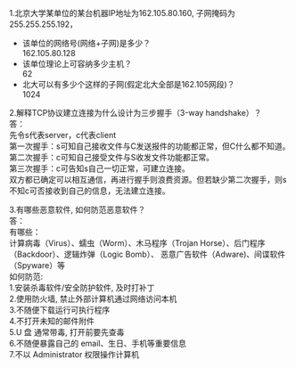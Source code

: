 1.北京大学某单位的某台机器IP地址为162.105.80.160, 子网掩码为255.255.255.192，
- 该单位的网络号(网络+子网)是多少？    
162.105.80.128    
- 该单位理论上可容纳多少主机？        
62    
- 北大可以有多少个这样的子网(假定北大全部是162.105网段)？    
1024

2.解释TCP协议建立连接为什么设计为三步握手（3-way handshake）？   
答：    
先令s代表server，c代表client     
第一次握手：s可知自己接收文件与C发送报件的功能都正常，但C什么都不知道。   
第二次握手：c可知自己接受文件与S收发文件功能都正常。   
第三次握手：c可告知s自己一切正常，可建立连接。    
双方都已确定可以相互通信，再进行握手则浪费资源。但若缺少第二次握手，则s不知c可否接收到自己的信息，无法建立连接。

3.有哪些恶意软件, 如何防范恶意软件？    
答：    
有哪些：    
计算病毒（Virus）、蠕虫（Worm）、木马程序（Trojan Horse）、后门程序（Backdoor）、逻辑炸弹（Logic Bomb）、
恶意广告软件（Adware)、间谍软件（Spyware）等   
如何防范:   
1.安装杀毒软件/安全防护软件, 及时打补丁    
2.使用防火墙, 禁止外部计算机通过网络访问本机        
3.不随便下载运行可执行程序      
4.不打开未知的邮件附件        
5.U 盘 通常带毒, 打开前要先查毒        
6.不随便暴露自己的 email、生日、手机等重要信息         
7.不以 Administrator 权限操作计算机        

